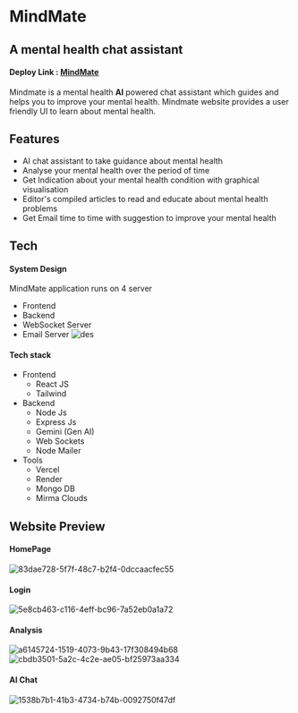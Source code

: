 # MindMate
## A mental health chat assistant

#### Deploy Link : [MindMate](https://mind-mate-wellness.vercel.app/)

Mindmate is a mental health **AI** powered chat assistant which guides and helps you to improve your mental health.
Mindmate website provides a user friendly UI to learn about mental health.

## Features

- AI chat assistant to take guidance about mental health
- Analyse your mental health over the period of time
- Get Indication about your mental health condition with graphical visualisation
- Editor's compiled articles to read and educate about mental health problems
- Get Email time to time with suggestion to improve your mental health



## Tech

#### System Design
MindMate application runs on 4 server
- Frontend
- Backend
- WebSocket Server
- Email Server
![des](https://github.com/algovengers/MindMate/assets/126336384/bc6c71c9-017f-49c9-9770-ee10164fe88b)

#### Tech stack
- Frontend
  - React JS
  - Tailwind
- Backend
  - Node Js
  - Express Js
  - Gemini (Gen AI)
  - Web Sockets
  - Node Mailer
- Tools
  - Vercel
  - Render
  - Mongo DB
  - Mirma Clouds
    
## Website Preview

#### HomePage 
![83dae728-5f7f-48c7-b2f4-0dccaacfec55](https://github.com/algovengers/MindMate/assets/126336384/c7810ff6-73e2-4b17-bbd3-1f5c3761febf)
#### Login
![5e8cb463-c116-4eff-bc96-7a52eb0a1a72](https://github.com/algovengers/MindMate/assets/126336384/e3413eee-e202-4462-b0e1-2b9243924944)
#### Analysis
![a6145724-1519-4073-9b43-17f308494b68](https://github.com/algovengers/MindMate/assets/126336384/c92c881f-7c9d-453b-8121-706f6c926ec4)
![cbdb3501-5a2c-4c2e-ae05-bf25973aa334](https://github.com/algovengers/MindMate/assets/126336384/92cd5ece-79e3-4245-b91e-4d87defaa397)
#### AI Chat
![1538b7b1-41b3-4734-b74b-0092750f47df](https://github.com/algovengers/MindMate/assets/126336384/a2653f47-045b-41ce-951e-da36286240fc)



